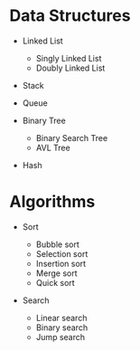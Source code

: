 # Data Structures

- Linked List

  - Singly Linked List
  - Doubly Linked List

- Stack

- Queue

- Binary Tree

  - Binary Search Tree
  - AVL Tree

- Hash

# Algorithms

- Sort

  - Bubble sort
  - Selection sort
  - Insertion sort
  - Merge sort
  - Quick sort

- Search
  - Linear search
  - Binary search
  - Jump search
